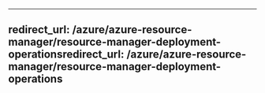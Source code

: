 ----
<a name="redirecturl-azureazure-resource-managerresource-manager-deployment-operations"></a><span data-ttu-id="01504-101">redirect_url: /azure/azure-resource-manager/resource-manager-deployment-operations</span><span class="sxs-lookup"><span data-stu-id="01504-101">redirect_url: /azure/azure-resource-manager/resource-manager-deployment-operations</span></span>
---